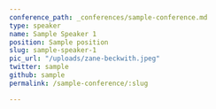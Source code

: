 ```yaml
---
conference_path: _conferences/sample-conference.md
type: speaker
name: Sample Speaker 1
position: Sample position
slug: sample-speaker-1
pic_url: "/uploads/zane-beckwith.jpeg"
twitter: sample
github: sample
permalink: /sample-conference/:slug

---
```

